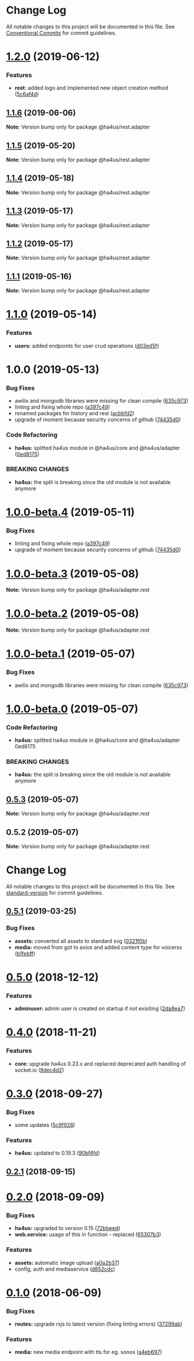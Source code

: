 # Change Log

All notable changes to this project will be documented in this file.
See [Conventional Commits](https://conventionalcommits.org) for commit guidelines.

# [1.2.0](https://github.com/ha4us/ha4us/compare/@ha4us/rest.adapter@1.1.6...@ha4us/rest.adapter@1.2.0) (2019-06-12)


### Features

* **rest:** added logo and implemented new object creation method ([5c6af4d](https://github.com/ha4us/ha4us/commit/5c6af4d))





## [1.1.6](https://github.com/ha4us/ha4us/compare/@ha4us/rest.adapter@1.1.5...@ha4us/rest.adapter@1.1.6) (2019-06-06)

**Note:** Version bump only for package @ha4us/rest.adapter





## [1.1.5](https://github.com/ha4us/ha4us/compare/@ha4us/rest.adapter@1.1.4...@ha4us/rest.adapter@1.1.5) (2019-05-20)

**Note:** Version bump only for package @ha4us/rest.adapter





## [1.1.4](https://github.com/ha4us/ha4us/compare/@ha4us/rest.adapter@1.1.3...@ha4us/rest.adapter@1.1.4) (2019-05-18)

**Note:** Version bump only for package @ha4us/rest.adapter





## [1.1.3](https://github.com/ha4us/ha4us/compare/@ha4us/rest.adapter@1.1.2...@ha4us/rest.adapter@1.1.3) (2019-05-17)

**Note:** Version bump only for package @ha4us/rest.adapter





## [1.1.2](https://github.com/ha4us/ha4us/compare/@ha4us/rest.adapter@1.1.1...@ha4us/rest.adapter@1.1.2) (2019-05-17)

**Note:** Version bump only for package @ha4us/rest.adapter





## [1.1.1](https://github.com/ha4us/ha4us/compare/@ha4us/rest.adapter@1.1.0...@ha4us/rest.adapter@1.1.1) (2019-05-16)

**Note:** Version bump only for package @ha4us/rest.adapter





# [1.1.0](https://github.com/ha4us/ha4us/compare/@ha4us/rest.adapter@1.0.0...@ha4us/rest.adapter@1.1.0) (2019-05-14)


### Features

* **users:** added endpoints for user crud operations ([d03ed5f](https://github.com/ha4us/ha4us/commit/d03ed5f))





# 1.0.0 (2019-05-13)


### Bug Fixes

* awilix and mongodb libraries were missing for clean compile ([635c973](https://github.com/ha4us/ha4us/commit/635c973))
* linting and fixing whole repo ([a397c49](https://github.com/ha4us/ha4us/commit/a397c49))
* renamed packages for history and rest ([acbbfd2](https://github.com/ha4us/ha4us/commit/acbbfd2))
* upgrade of moment because security concerns of github ([74435d0](https://github.com/ha4us/ha4us/commit/74435d0))


### Code Refactoring

* **ha4us:** splitted ha4us module in @ha4us/core and @ha4us/adapter ([0ed8175](https://github.com/ha4us/ha4us/commit/0ed8175))


### BREAKING CHANGES

* **ha4us:** the split is breaking since the old module is not available anymore





# [1.0.0-beta.4](https://github.com/ha4us/ha4us/compare/@ha4us/adapter.rest@1.0.0-beta.3...@ha4us/adapter.rest@1.0.0-beta.4) (2019-05-11)


### Bug Fixes

* linting and fixing whole repo ([a397c49](https://github.com/ha4us/ha4us/commit/a397c49))
* upgrade of moment because security concerns of github ([74435d0](https://github.com/ha4us/ha4us/commit/74435d0))





# [1.0.0-beta.3](https://github.com/ha4us/ha4us/compare/@ha4us/adapter.rest@1.0.0-beta.2...@ha4us/adapter.rest@1.0.0-beta.3) (2019-05-08)

**Note:** Version bump only for package @ha4us/adapter.rest





# [1.0.0-beta.2](https://github.com/ha4us/ha4us/compare/@ha4us/adapter.rest@1.0.0-beta.1...@ha4us/adapter.rest@1.0.0-beta.2) (2019-05-08)

**Note:** Version bump only for package @ha4us/adapter.rest





# [1.0.0-beta.1](https://github.com/ha4us/ha4us/compare/@ha4us/adapter.rest@1.0.0-beta.0...@ha4us/adapter.rest@1.0.0-beta.1) (2019-05-07)


### Bug Fixes

* awilix and mongodb libraries were missing for clean compile ([635c973](https://github.com/ha4us/ha4us/commit/635c973))





# [1.0.0-beta.0](/compare/@ha4us/adapter.rest@0.5.3...@ha4us/adapter.rest@1.0.0-beta.0) (2019-05-07)


### Code Refactoring

* **ha4us:** splitted ha4us module in @ha4us/core and @ha4us/adapter 0ed8175


### BREAKING CHANGES

* **ha4us:** the split is breaking since the old module is not available anymore





## [0.5.3](/compare/@ha4us/adapter.rest@0.5.2...@ha4us/adapter.rest@0.5.3) (2019-05-07)

**Note:** Version bump only for package @ha4us/adapter.rest





## 0.5.2 (2019-05-07)

**Note:** Version bump only for package @ha4us/adapter.rest





# Change Log

All notable changes to this project will be documented in this file. See [standard-version](https://github.com/conventional-changelog/standard-version) for commit guidelines.

<a name="0.5.1"></a>
## [0.5.1](https://github.com/ha4us/ha4us-rest/compare/v0.5.0...v0.5.1) (2019-03-25)


### Bug Fixes

* **assets:** converted all assets to standard svg ([0321f0b](https://github.com/ha4us/ha4us-rest/commit/0321f0b))
* **media:** moved from got to axios and added content type for voicerss ([b1febff](https://github.com/ha4us/ha4us-rest/commit/b1febff))



<a name="0.5.0"></a>
# [0.5.0](https://github.com/ha4us/ha4us-rest/compare/v0.4.0...v0.5.0) (2018-12-12)


### Features

* **adminuser:** admin user is created on startup if not exisiting ([2da8ea7](https://github.com/ha4us/ha4us-rest/commit/2da8ea7))



<a name="0.4.0"></a>
# [0.4.0](https://github.com/ha4us/ha4us-rest/compare/v0.3.0...v0.4.0) (2018-11-21)


### Features

* **core:** upgrade ha4us 0.23.x and replaced deprecated auth handling of socket.io ([8dec4d2](https://github.com/ha4us/ha4us-rest/commit/8dec4d2))



<a name="0.3.0"></a>
# [0.3.0](https://github.com/ha4us/ha4us-rest/compare/v0.2.1...v0.3.0) (2018-09-27)


### Bug Fixes

* some updates ([5c9f928](https://github.com/ha4us/ha4us-rest/commit/5c9f928))


### Features

* **ha4us:** updated to 0.19.3 ([90bf4fd](https://github.com/ha4us/ha4us-rest/commit/90bf4fd))



<a name="0.2.1"></a>
## [0.2.1](https://github.com/ha4us/ha4us-rest/compare/v0.2.0...v0.2.1) (2018-09-15)



<a name="0.2.0"></a>
# [0.2.0](https://github.com/ha4us/ha4us-rest/compare/v0.1.0...v0.2.0) (2018-09-09)


### Bug Fixes

* **ha4us:** upgraded to version 0.15 ([72bbeed](https://github.com/ha4us/ha4us-rest/commit/72bbeed))
* **web.service:** usage of this in function - replaced ([65307b3](https://github.com/ha4us/ha4us-rest/commit/65307b3))


### Features

* **assets:** automatic image upload ([a0a2b37](https://github.com/ha4us/ha4us-rest/commit/a0a2b37))
* config, auth and mediaservice ([d852cdc](https://github.com/ha4us/ha4us-rest/commit/d852cdc))



<a name="0.1.0"></a>
# [0.1.0](https://github.com/ha4us/ha4us-rest/compare/v0.0.3...v0.1.0) (2018-06-09)


### Bug Fixes

* **routes:** upgrade rxjs to latest version (fixing linting errors) ([37299ab](https://github.com/ha4us/ha4us-rest/commit/37299ab))


### Features

* **media:** new media endpoint with tts for eg. sonos ([a4eb697](https://github.com/ha4us/ha4us-rest/commit/a4eb697))
